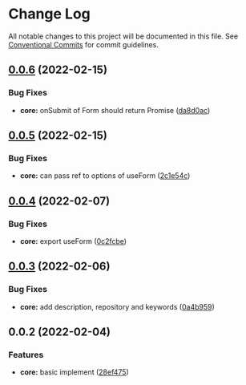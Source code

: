 # Change Log

All notable changes to this project will be documented in this file.
See [Conventional Commits](https://conventionalcommits.org) for commit guidelines.

## [0.0.6](https://github.com/Jay0328/varm/compare/v0.0.5...v0.0.6) (2022-02-15)

### Bug Fixes

- **core:** onSubmit of Form should return Promise ([da8d0ac](https://github.com/Jay0328/varm/commit/da8d0ac120055f4da5600a2fa62f995f116235c2))

## [0.0.5](https://github.com/Jay0328/varm/compare/v0.0.4...v0.0.5) (2022-02-15)

### Bug Fixes

- **core:** can pass ref to options of useForm ([2c1e54c](https://github.com/Jay0328/varm/commit/2c1e54c445ef689929ce665568d5b1de79363e61))

## [0.0.4](https://github.com/Jay0328/varm/compare/v0.0.3...v0.0.4) (2022-02-07)

### Bug Fixes

- **core:** export useForm ([0c2fcbe](https://github.com/Jay0328/varm/commit/0c2fcbe0fe32f29928fcbb806228f22f41e6e4e3))

## [0.0.3](https://github.com/Jay0328/varm/compare/v0.0.2...v0.0.3) (2022-02-06)

### Bug Fixes

- **core:** add description, repository and keywords ([0a4b959](https://github.com/Jay0328/varm/commit/0a4b9590024b8283e2d7656b6693c1cd383fdc09))

## 0.0.2 (2022-02-04)

### Features

- **core:** basic implement ([28ef475](https://github.com/Jay0328/varm/commit/28ef475e870b88b00b323d7b887a53924924382b))
